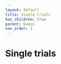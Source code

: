 ```yaml
---
layout: default
title: Single trials
has_children: true
parent: Demos
nav_order: 1
---
```


# Single trials



